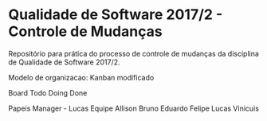 # Qualidade de Software 2017/2 - Controle de Mudanças
Repositório para prática do processo de controle de mudanças da disciplina de Qualidade de Software 2017/2.

Modelo de organizacao: Kanban modificado

Board
	Todo
	Doing
	Done

Papeis
	Manager - Lucas
	Equipe
		Allison
		Bruno
		Eduardo
		Felipe
		Lucas
		Vinicuis
